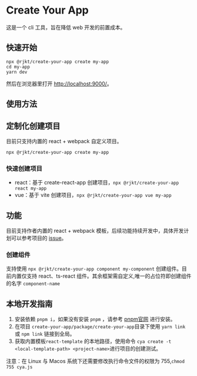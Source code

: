 # Create Your App

这是一个 cli 工具，旨在降低 web 开发的前置成本。

## 快速开始

```shell
npx @rjkt/create-your-app create my-app
cd my-app
yarn dev
```

然后在浏览器里打开 [http://localhost:9000/](http://localhost:9000/)。

## 使用方法

## 定制化创建项目

目前只支持内置的 react + webpack 自定义项目。

```bash
npx @rjkt/create-your-app create my-app
```

### 快速创建项目

- react：基于 create-react-app 创建项目，`npx @rjkt/create-your-app react my-app`
- vue：基于 vite 创建项目，`npx @rjkt/create-your-app vue my-app`

## 功能

目前支持作者内置的 react + webpack 模板，后续功能持续开发中，具体开发计划可以参考项目的 [issue](https://github.com/real-jacket/create-your-app/issues)。

### 创建组件

支持使用 `npx @rjkt/create-your-app component my-component` 创建组件。目前内置仅支持 react、ts-react 组件。其余框架需自定义,唯一的占位符即创建组件的名字 `component-name`

## 本地开发指南

1. 安装依赖 `pnpm i`，如果没有安装 `pnpm` ，请参考 [pnpm官网](https://pnpm.io/installation) 进行安装。
2. 在项目 `create-your-app/package/create-your-app`目录下使用 `yarn link` 或 `npm link` 链接到全局。
3. 获取内置模板`react-template` 的本地路径，使用命令 `cya create -t <local-template-path> <project-name>`进行项目的创建测试。

注意：在 Linux 与 Macos 系统下还需要修改执行命令文件的权限为 755,`chmod 755 cya.js`
